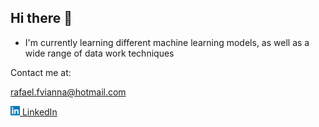 ## Hi there 👋
- I'm currently learning different machine learning models, as well as a wide range of data work techniques

Contact me at:

rafael.fvianna@hotmail.com

<a href="#"><img src="/linkedin-logo-3.png" width="15">[ LinkedIn](https://www.linkedin.com/in/rafael-filardo-vianna/)


<!--
**rfvianna/rfvianna** is a ✨ _special_ ✨ repository because its `README.md` (this file) appears on your GitHub profile.

Here are some ideas to get you started:

- 🔭 I’m currently working on ...
- 🌱 I’m currently learning ...
- 👯 I’m looking to collaborate on ...
- 🤔 I’m looking for help with ...
- 💬 Ask me about ...
- 📫 How to reach me: ...
-->
